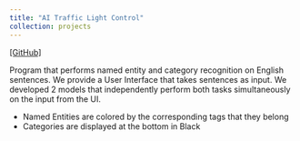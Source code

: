 ```yaml
---
title: "AI Traffic Light Control"
collection: projects
---
```


[[GitHub]](https://github.com/parasnaren/AI-Traffic-Light-Control)

Program that performs named entity and category recognition on English sentences. We provide a User Interface that takes sentences as input. We developed 2 models that independently perform both tasks simultaneously on the input from the UI.

- Named Entities are colored by the corresponding tags that they belong
- Categories are displayed at the bottom in Black
